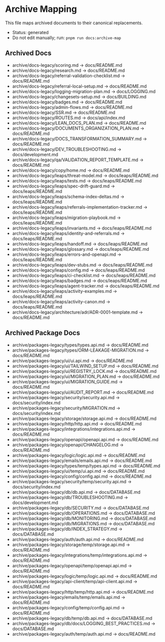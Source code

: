 # Archive Mapping

This file maps archived documents to their canonical replacements.

- Status: generated
- Do not edit manually; run: `pnpm run docs:archive-map`


## Archived Docs
- archive/docs-legacy/scoring.md -> docs/README.md
- archive/docs-legacy/research.md -> docs/README.md
- archive/docs-legacy/referral-validation-checklist.md -> docs/README.md
- archive/docs-legacy/referral-local-setup.md -> docs/README.md
- archive/docs-legacy/logging-migration-plan.md -> docs/LOGGING.md
- archive/docs-legacy/changesets-setup.md -> docs/BUILDING.md
- archive/docs-legacy/badges.md -> docs/README.md
- archive/docs-legacy/admin-flows.md -> docs/README.md
- archive/docs-legacy/SSR.md -> docs/README.md
- archive/docs-legacy/ROUTES.md -> docs/api/index.md
- archive/docs-legacy/LEAN_DOCS_PLAN.md -> docs/README.md
- archive/docs-legacy/DOCUMENTS_ORGANIZATION_PLAN.md -> docs/README.md
- archive/docs-legacy/DOCS_TRANSFORMATION_SUMMARY.md -> docs/README.md
- archive/docs-legacy/DEV_TROUBLESHOOTING.md -> docs/development.md
- archive/docs-legacy/qa/VALIDATION_REPORT_TEMPLATE.md -> docs/README.md
- archive/docs-legacy/copy/home.md -> docs/README.md
- archive/docs-legacy/leaps/threat-model.md -> docs/leaps/README.md
- archive/docs-legacy/leaps/tests.md -> docs/leaps/README.md
- archive/docs-legacy/leaps/spec-drift-guard.md -> docs/leaps/README.md
- archive/docs-legacy/leaps/schema-index-deltas.md -> docs/leaps/README.md
- archive/docs-legacy/leaps/referrals-implementation-tracker.md -> docs/leaps/README.md
- archive/docs-legacy/leaps/migration-playbook.md -> docs/leaps/README.md
- archive/docs-legacy/leaps/invariants.md -> docs/leaps/README.md
- archive/docs-legacy/leaps/identity-and-referrals.md -> docs/leaps/README.md
- archive/docs-legacy/leaps/handoff.md -> docs/leaps/README.md
- archive/docs-legacy/leaps/glossary.md -> docs/leaps/README.md
- archive/docs-legacy/leaps/errors-and-openapi.md -> docs/leaps/README.md
- archive/docs-legacy/leaps/dev-stubs.md -> docs/leaps/README.md
- archive/docs-legacy/leaps/config.md -> docs/leaps/README.md
- archive/docs-legacy/leaps/ci-checklist.md -> docs/leaps/README.md
- archive/docs-legacy/leaps/badges.md -> docs/leaps/README.md
- archive/docs-legacy/leaps/agent-tracker.md -> docs/leaps/README.md
- archive/docs-legacy/leaps/activity-examples.md -> docs/leaps/README.md
- archive/docs-legacy/leaps/activity-canon.md -> docs/leaps/README.md
- archive/docs-legacy/architecture/adr/ADR-0001-template.md -> docs/README.md

## Archived Package Docs
- archive/packages-legacy/types/types.api.md -> docs/README.md
- archive/packages-legacy/types/ORM-LEAKAGE-MIGRATION.md -> docs/README.md
- archive/packages-legacy/ui/ui.api.md -> docs/README.md
- archive/packages-legacy/ui/TAILWIND_SETUP.md -> docs/README.md
- archive/packages-legacy/ui/REGISTRY_LOCK.md -> docs/README.md
- archive/packages-legacy/ui/MIGRATION_PLAN.md -> docs/README.md
- archive/packages-legacy/ui/MIGRATION_GUIDE.md -> docs/README.md
- archive/packages-legacy/ui/AUDIT_REPORT.md -> docs/README.md
- archive/packages-legacy/security/security.api.md -> docs/security/index.md
- archive/packages-legacy/security/MIGRATION.md -> docs/security/index.md
- archive/packages-legacy/storage/storage.api.md -> docs/README.md
- archive/packages-legacy/http/http.api.md -> docs/README.md
- archive/packages-legacy/integrations/integrations.api.md -> docs/README.md
- archive/packages-legacy/openapi/openapi.api.md -> docs/README.md
- archive/packages-legacy/openapi/CHANGELOG.md -> docs/README.md
- archive/packages-legacy/logic/logic.api.md -> docs/README.md
- archive/packages-legacy/emails/emails.api.md -> docs/README.md
- archive/packages-legacy/types/temp/types.api.md -> docs/README.md
- archive/packages-legacy/ui/temp/ui.api.md -> docs/README.md
- archive/packages-legacy/config/config.api.md -> docs/README.md
- archive/packages-legacy/security/temp/security.api.md -> docs/security/index.md
- archive/packages-legacy/db/db.api.md -> docs/DATABASE.md
- archive/packages-legacy/db/TROUBLESHOOTING.md -> docs/development.md
- archive/packages-legacy/db/SECURITY.md -> docs/DATABASE.md
- archive/packages-legacy/db/OPERATIONS.md -> docs/DATABASE.md
- archive/packages-legacy/db/MONITORING.md -> docs/DATABASE.md
- archive/packages-legacy/db/MIGRATIONS.md -> docs/DATABASE.md
- archive/packages-legacy/db/INDEX_STRATEGY.md -> docs/DATABASE.md
- archive/packages-legacy/auth/auth.api.md -> docs/README.md
- archive/packages-legacy/storage/temp/storage.api.md -> docs/README.md
- archive/packages-legacy/integrations/temp/integrations.api.md -> docs/README.md
- archive/packages-legacy/openapi/temp/openapi.api.md -> docs/README.md
- archive/packages-legacy/logic/temp/logic.api.md -> docs/README.md
- archive/packages-legacy/api-client/temp/api-client.api.md -> docs/README.md
- archive/packages-legacy/http/temp/http.api.md -> docs/README.md
- archive/packages-legacy/emails/temp/emails.api.md -> docs/README.md
- archive/packages-legacy/config/temp/config.api.md -> docs/README.md
- archive/packages-legacy/db/temp/db.api.md -> docs/DATABASE.md
- archive/packages-legacy/db/docs/LOGGING_BEST_PRACTICES.md -> docs/DATABASE.md
- archive/packages-legacy/auth/temp/auth.api.md -> docs/README.md
